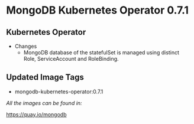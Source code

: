 # MongoDB Kubernetes Operator 0.7.1

## Kubernetes Operator

- Changes
  - MongoDB database of the statefulSet is managed using distinct Role, ServiceAccount and RoleBinding.

## Updated Image Tags

- mongodb-kubernetes-operator:0.7.1

_All the images can be found in:_

https://quay.io/mongodb
